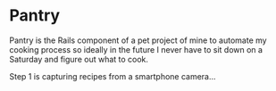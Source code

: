 # Pantry #

Pantry is the Rails component of a pet project of mine to automate my cooking process so ideally in the future I never have to sit down on a Saturday and figure out what to cook.

Step 1 is capturing recipes from a smartphone camera...
